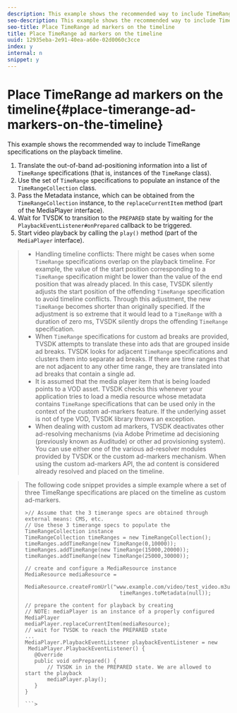 ```yaml
---
description: This example shows the recommended way to include TimeRange specifications on the playback timeline.
seo-description: This example shows the recommended way to include TimeRange specifications on the playback timeline.
seo-title: Place TimeRange ad markers on the timeline
title: Place TimeRange ad markers on the timeline
uuid: 12935eba-2e91-40ea-a60e-02d0060c3cce
index: y
internal: n
snippet: y
---
```


# Place TimeRange ad markers on the timeline{#place-timerange-ad-markers-on-the-timeline}

This example shows the recommended way to include TimeRange specifications on the playback timeline.

1. Translate the out-of-band ad-positioning information into a list of `TimeRange` specifications (that is, instances of the `TimeRange` class).
1. Use the set of `TimeRange` specifications to populate an instance of the `TimeRangeCollection` class.
1. Pass the Metadata instance, which can be obtained from the `TimeRangeCollection` instance, to the `replaceCurrentItem` method (part of the MediaPlayer interface).
1. Wait for TVSDK to transition to the `PREPARED` state by waiting for the `PlaybackEventListener#onPrepared` callback to be triggered.
1. Start video playback by calling the `play()` method (part of the `MediaPlayer` interface).
>
>* Handling timeline conflicts: There might be cases when some `TimeRange` specifications overlap on the playback timeline. For example, the value of the start position corresponding to a `TimeRange` specification might be lower than the value of the end position that was already placed. In this case, TVSDK silently adjusts the start position of the offending `TimeRange` specification to avoid timeline conflicts. Through this adjustment, the new `TimeRange` becomes shorter than originally specified. If the adjustment is so extreme that it would lead to a `TimeRange` with a duration of zero ms, TVSDK silently drops the offending `TimeRange` specification. 
>* When `TimeRange` specifications for custom ad breaks are provided, TVSDK attempts to translate these into ads that are grouped inside ad breaks. TVSDK looks for adjacent `TimeRange` specifications and clusters them into separate ad breaks. If there are time ranges that are not adjacent to any other time range, they are translated into ad breaks that contain a single ad. 
>* It is assumed that the media player item that is being loaded points to a VOD asset. TVSDK checks this whenever your application tries to load a media resource whose metadata contains `TimeRange` specifications that can be used only in the context of the custom ad-markers feature. If the underlying asset is not of type VOD, TVSDK library throws an exception. 
>* When dealing with custom ad markers, TVSDK deactivates other ad-resolving mechanisms (via Adobe Primetime ad decisioning (previously known as Auditude) or other ad provisioning system). You can use either one of the various ad-resolver modules provided by TVSDK or the custom ad-markers mechanism. When using the custom ad-markers API, the ad content is considered already resolved and placed on the timeline. 
>

><!--<a id="example_D993CFCC53D64E11ADD36DE9FE1AE5FE"></a>-->

>The following code snippet provides a simple example where a set of three TimeRange specifications are placed on the timeline as custom ad-markers. 
>
>```java>
>>// Assume that the 3 timerange specs are obtained through external means: CMS, etc. 
>// Use these 3 timerange specs to populate the TimeRangeCollection instance 
>TimeRangeCollection timeRanges = new TimeRangeCollection();  
>timeRanges.addTimeRange(new TimeRange(0,10000)); 
>timeRanges.addTimeRange(new TimeRange(15000,20000)); 
>timeRanges.addTimeRange(new TimeRange(25000,30000)); 
> 
>// create and configure a MediaResource instance 
>MediaResource mediaResource =  
>  MediaResource.createFromUrl("www.example.com/video/test_video.m3u8",  
>                               timeRanges.toMetadata(null)); 
> 
>// prepare the content for playback by creating 
>// NOTE: mediaPlayer is an instance of a properly configured MediaPlayer  
>mediaPlayer.replaceCurrentItem(mediaResource); 
>// wait for TVSDK to reach the PREPARED state 
>... 
>MediaPlayer.PlaybackEventListener playbackEventListener = new 
>  MediaPlayer.PlaybackEventListener() { 
>    @Override 
>    public void onPrepared() { 
>        // TVSDK in in the PREPARED state. We are allowed to start the playback  
>        mediaPlayer.play(); 
>    } 
>} 
>
>```>
